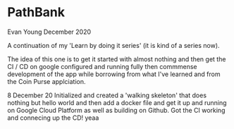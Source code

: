 # PathBank

Evan Young December 2020

A continuation of my 'Learn by doing it series' (it is kind of a series now). 

The idea of this one is to get it started with almost nothing and then get the CI / CD on google configured and running fully then commmense development of the app while borrowing from what I've learned and from the Coin Purse applciation. 

8 December 20
Initialized and created a 'walking skeleton' that does nothing but hello world and then add a docker file and get it up and running on Google Cloud Platform as well as building on Github. Got the CI working and connecing up the CD! yeaa

